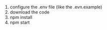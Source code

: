 1. configure the .env file (like the .evn.example)
2. download the code
3. npm install
4. npm start
